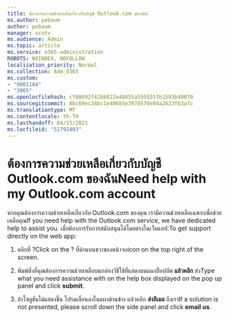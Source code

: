 ```yaml
---
title: ต้องการความช่วยเหลือเกี่ยวกับบัญชี Outlook.com ของฉัน
ms.author: pebaum
author: pebaum
manager: scotv
ms.audience: Admin
ms.topic: article
ms.service: o365-administration
ROBOTS: NOINDEX, NOFOLLOW
localization_priority: Normal
ms.collection: Adm_O365
ms.custom:
- "9001104"
- "3065"
ms.openlocfilehash: cf08692f42bb823a48455a595555fb1593b40070
ms.sourcegitcommit: 8bc60ec34bc1e40685e3976576e04a2623f63a7c
ms.translationtype: MT
ms.contentlocale: th-TH
ms.lasthandoff: 04/15/2021
ms.locfileid: "51792403"
---
```

# <a name="need-help-with-my-outlookcom-account"></a><span data-ttu-id="d14d0-102">ต้องการความช่วยเหลือเกี่ยวกับบัญชี Outlook.com ของฉัน</span><span class="sxs-lookup"><span data-stu-id="d14d0-102">Need help with my Outlook.com account</span></span>

<span data-ttu-id="d14d0-103">หากคุณต้องการความช่วยเหลือเกี่ยวกับ Outlook.com ของคุณ เรามีความช่วยเหลือเฉพาะเพื่อช่วยเหลือคุณ</span><span class="sxs-lookup"><span data-stu-id="d14d0-103">If you need help with the Outlook.com service, we have dedicated help to assist you.</span></span> <span data-ttu-id="d14d0-104">เมื่อต้องการรับการสนับสนุนได้โดยตรงในเว็บแอป:</span><span class="sxs-lookup"><span data-stu-id="d14d0-104">To get support directly on the web app:</span></span> 

1. <span data-ttu-id="d14d0-105">คลิกที่ ?</span><span class="sxs-lookup"><span data-stu-id="d14d0-105">Click on the ?</span></span> <span data-ttu-id="d14d0-106">ที่ด้านบนขวาของหน้าจอ</span><span class="sxs-lookup"><span data-stu-id="d14d0-106">icon on the top right of the screen.</span></span> 

2. <span data-ttu-id="d14d0-107">พิมพ์สิ่งที่คุณต้องการความช่วยเหลือบนกล่องวิธีใช้ที่แสดงบนแผงป็อปอัพ **แล้วคลิก** ส่ง</span><span class="sxs-lookup"><span data-stu-id="d14d0-107">Type what you need assistance with on the help box displayed on the pop up panel and click **submit**.</span></span> 

3. <span data-ttu-id="d14d0-108">ถ้าโซลูชันไม่แสดงขึ้น โปรดเลื่อนลงในแผงด้านข้าง แล้วคลิก **ส่งอีเมล** ถึงเรา</span><span class="sxs-lookup"><span data-stu-id="d14d0-108">If a solution is not presented, please scroll down the side panel and click **email us**.</span></span>

